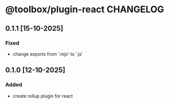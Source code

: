 # @toolbox/plugin-react CHANGELOG

## 0.1.1 [15-10-2025]

### Fixed

- change exports from '.mjs' to '.js'

## 0.1.0 [12-10-2025]

### Added

- create rollup plugin for react
